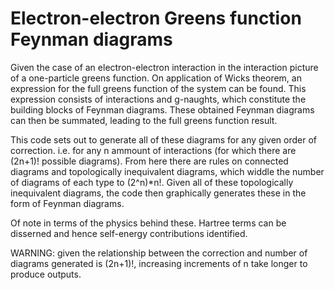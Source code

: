 # Electron-electron Greens function Feynman diagrams

Given the case of an electron-electron interaction in the interaction picture of a one-particle greens function. On application of Wicks theorem, an expression for the full greens function of the system can be found. This expression consists of interactions and g-naughts, which constitute the building blocks of Feynman diagrams. These obtained Feynman diagrams can then be summated, leading to the full greens function result.

This code sets out to generate all of these diagrams for any given order of correction. i.e. for any n ammount of interactions (for which there are (2n+1)! possible diagrams). From here there are rules on connected diagrams and topologically inequivalent diagrams, which widdle the number of diagrams of each type to (2^n)*n!. Given all of these topologically inequivalent diagrams, the code then graphically generates these in the form of Feynman diagrams. 

Of note in terms of the physics behind these. Hartree terms can be disserned and hence self-energy contributions identified.

WARNING: given the relationship between the correction and number of diagrams generated is (2n+1)!, increasing increments of n take longer to produce outputs.
